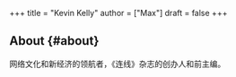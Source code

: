 +++
title = "Kevin Kelly"
author = ["Max"]
draft = false
+++

## About {#about}

网络文化和新经济的领航者，《连线》杂志的创办人和前主编。